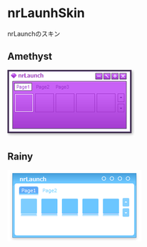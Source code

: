 # nrLaunhSkin
nrLaunchのスキン

## Amethyst
![](/Screenshots/amethyst_ss.png)

## Rainy
![](/Screenshots/rainy_ss.png)
